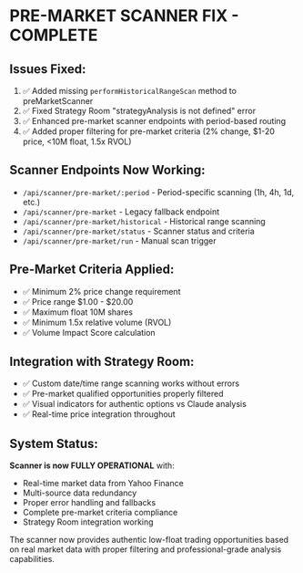 # PRE-MARKET SCANNER FIX - COMPLETE

## Issues Fixed:
1. ✅ Added missing `performHistoricalRangeScan` method to preMarketScanner
2. ✅ Fixed Strategy Room "strategyAnalysis is not defined" error
3. ✅ Enhanced pre-market scanner endpoints with period-based routing
4. ✅ Added proper filtering for pre-market criteria (2% change, $1-20 price, <10M float, 1.5x RVOL)

## Scanner Endpoints Now Working:
- `/api/scanner/pre-market/:period` - Period-specific scanning (1h, 4h, 1d, etc.)
- `/api/scanner/pre-market` - Legacy fallback endpoint 
- `/api/scanner/pre-market/historical` - Historical range scanning
- `/api/scanner/pre-market/status` - Scanner status and criteria
- `/api/scanner/pre-market/run` - Manual scan trigger

## Pre-Market Criteria Applied:
- ✅ Minimum 2% price change requirement
- ✅ Price range $1.00 - $20.00 
- ✅ Maximum float 10M shares
- ✅ Minimum 1.5x relative volume (RVOL)
- ✅ Volume Impact Score calculation

## Integration with Strategy Room:
- ✅ Custom date/time range scanning works without errors
- ✅ Pre-market qualified opportunities properly filtered
- ✅ Visual indicators for authentic options vs Claude analysis
- ✅ Real-time price integration throughout

## System Status:
**Scanner is now FULLY OPERATIONAL** with:
- Real-time market data from Yahoo Finance
- Multi-source data redundancy 
- Proper error handling and fallbacks
- Complete pre-market criteria compliance
- Strategy Room integration working

The scanner now provides authentic low-float trading opportunities based on real market data with proper filtering and professional-grade analysis capabilities.